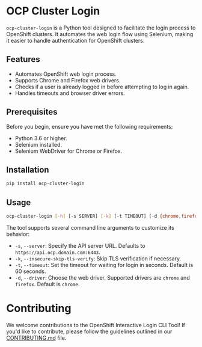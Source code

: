 # OCP Cluster Login

`ocp-cluster-login` is a Python tool designed to facilitate the login process to OpenShift clusters. It automates the web login flow using Selenium, making it easier to handle authentication for OpenShift clusters.

## Features

- Automates OpenShift web login process.
- Supports Chrome and Firefox web drivers.
- Checks if a user is already logged in before attempting to log in again.
- Handles timeouts and browser driver errors.

## Prerequisites

Before you begin, ensure you have met the following requirements:
- Python 3.6 or higher.
- Selenium installed.
- Selenium WebDriver for Chrome or Firefox.

## Installation
```bash
pip install ocp-cluster-login
```

## Usage
```bash
ocp-cluster-login [-h] [-s SERVER] [-k] [-t TIMEOUT] [-d {chrome,firefox}]
```
The tool supports several command line arguments to customize its behavior:
- `-s`, `--server`: Specify the API server URL. Defaults to `https://api.ocp.domain.com:6443`.
- `-k`, `--insecure-skip-tls-verify`: Skip TLS verification if necessary.
- `-t`, `--timeout`: Set the timeout for waiting for login in seconds. Default is 60 seconds.
- `-d`, `--driver`: Choose the web driver. Supported drivers are `chrome` and `firefox`. Default is `chrome`.

# Contributing

We welcome contributions to the OpenShift Interactive Login CLI Tool! If you'd like to contribute, please follow the guidelines outlined in our [CONTRIBUTING.md](CONTRIBUTING.md) file.

